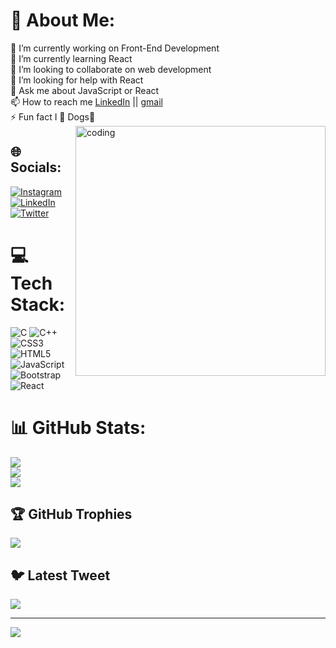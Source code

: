 # 💫 About Me:
🔭 I’m currently working on Front-End Development<br>🌱 I’m currently learning React<br>👯 I’m looking to collaborate on web development<br>🤝 I’m looking for help with React<br>💬 Ask me about JavaScript or React<br>📫 How to reach me <a href="https://www.linkedin.com/in/jatinkumar63/">LinkedIn</a> || <a href="63.jatin@gmail.com">gmail</a><br>⚡ Fun fact I 💖 Dogs🐶
<img align="right" width="400" alt="coding" src="https://media4.giphy.com/media/qgQUggAC3Pfv687qPC/giphy.gif?cid=ecf05e47elvzv2uftbfhu5v1zsyouvsc74kskilxu5jocdl6&ep=v1_gifs_search&rid=giphy.gif&ct=g">

## 🌐 Socials:
[![Instagram](https://img.shields.io/badge/Instagram-%23E4405F.svg?logo=Instagram&logoColor=white)](https://instagram.com/https://www.instagram.com/jatinthakur807/) [![LinkedIn](https://img.shields.io/badge/LinkedIn-%230077B5.svg?logo=linkedin&logoColor=white)](https://linkedin.com/in/https://www.linkedin.com/in/jatinkumar63/) [![Twitter](https://img.shields.io/badge/Twitter-%231DA1F2.svg?logo=Twitter&logoColor=white)](https://twitter.com/https://twitter.com/JatinTh84357223) 

# 💻 Tech Stack:
![C](https://img.shields.io/badge/c-%2300599C.svg?style=for-the-badge&logo=c&logoColor=white) ![C++](https://img.shields.io/badge/c++-%2300599C.svg?style=for-the-badge&logo=c%2B%2B&logoColor=white) ![CSS3](https://img.shields.io/badge/css3-%231572B6.svg?style=for-the-badge&logo=css3&logoColor=white) ![HTML5](https://img.shields.io/badge/html5-%23E34F26.svg?style=for-the-badge&logo=html5&logoColor=white) ![JavaScript](https://img.shields.io/badge/javascript-%23323330.svg?style=for-the-badge&logo=javascript&logoColor=%23F7DF1E) ![Bootstrap](https://img.shields.io/badge/bootstrap-%23563D7C.svg?style=for-the-badge&logo=bootstrap&logoColor=white) ![React](https://img.shields.io/badge/react-%2320232a.svg?style=for-the-badge&logo=react&logoColor=%2361DAFB)
# 📊 GitHub Stats:
![](https://github-readme-stats.vercel.app/api?username=Jatin-Kumar-Thakur&theme=dark&hide_border=false&include_all_commits=false&count_private=false)<br/>
![](https://github-readme-streak-stats.herokuapp.com/?user=Jatin-Kumar-Thakur&theme=dark&hide_border=false)<br/>
![](https://github-readme-stats.vercel.app/api/top-langs/?username=Jatin-Kumar-Thakur&theme=dark&hide_border=false&include_all_commits=false&count_private=false&layout=compact)

## 🏆 GitHub Trophies
![](https://github-profile-trophy.vercel.app/?username=Jatin-Kumar-Thakur&theme=radical&no-frame=false&no-bg=false&margin-w=4)

## 🐦 Latest Tweet
[![](https://gtce.itsvg.in/api?username=https://twitter.com/JatinTh84357223)](https://github.com/VishwaGauravIn/github-twitter-card-embed)

---
[![](https://visitcount.itsvg.in/api?id=Jatin-Kumar-Thakur&icon=0&color=0)](https://visitcount.itsvg.in)

<!-- Proudly created with GPRM ( https://gprm.itsvg.in ) -->
